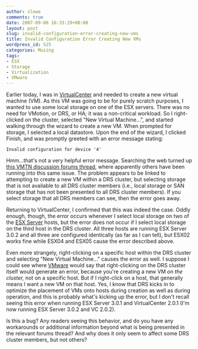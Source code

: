 ```yaml
---
author: slowe
comments: true
date: 2007-09-06 16:33:29+00:00
layout: post
slug: invalid-configuration-error-creating-new-vms
title: Invalid Configuration Error Creating New VMs
wordpress_id: 525
categories: Musing
tags:
- ESX
- Storage
- Virtualization
- VMware
---
```


Earlier today, I was in [VirtualCenter](http://www.vmware.com/products/vi/vc/) and needed to create a new virtual machine (VM). As this VM was going to be for purely scratch purposes, I wanted to use some local storage on one of the ESX servers. There was no need for VMotion, or DRS, or HA; it was a non-critical workload. So I right-clicked on the cluster, selected "New Virtual Machine...", and started walking through the wizard to create a new VM. When prompted for storage, I selected a local datastore. Upon the end of the wizard, I clicked Finish, and was promptly greeted with an error message stating:

	Invalid configuration for device '4'

Hmm...that's not a very helpful error message. Searching the web turned up [this VMTN discussion forums thread](http://www.vmware.com/community/message.jspa?messageID=688454), where apparently others have been running into this same issue. The problem appears to be linked to attempting to create a new VM within a DRS cluster, but selecting storage that is not available to all DRS cluster members (i.e., local storage or SAN storage that has not been presented to all DRS cluster members). If you select storage that all DRS members can see, then the error goes away.

Returning to VirtualCenter, I confirmed that this was indeed the case. Oddly enough, though, the error occurs whenever I select local storage on two of the [ESX Server](http://www.vmware.com/products/vi/esx/) hosts, but the error does not occur if I select local storage on the third host in the DRS cluster. All three hosts are running ESX Server 3.0.2 and all three are configured identically (as far as I can tell), but ESX02 works fine while ESX04 and ESX05 cause the error described above.

Even more strangely, right-clicking on a specific host within the DRS cluster and selecting "New Virtual Machine..." causes the error as well. I suppose I could see where [VMware](http://www.vmware.com/) would say that right-clicking on the DRS cluster itself would generate an error, because you're creating a new VM _on the cluster,_ not on a specific host. But if I right-click on a host, that generally means I want a new VM on that host. Yes, I know that DRS kicks in to optimize the placement of VMs onto hosts during creation as well as during operation, and this is probably what's kicking up the error, but I don't recall seeing this error when running ESX Server 3.0.1 and VirtualCenter 2.0.1 (I'm now running ESX Server 3.0.2 and VC 2.0.2).

Is this a bug? Any readers seeing this behavior, and do you have any workarounds or additional information beyond what is being presented in the relevant forums thread? And why does it only seem to affect some DRS cluster members, but not others?
